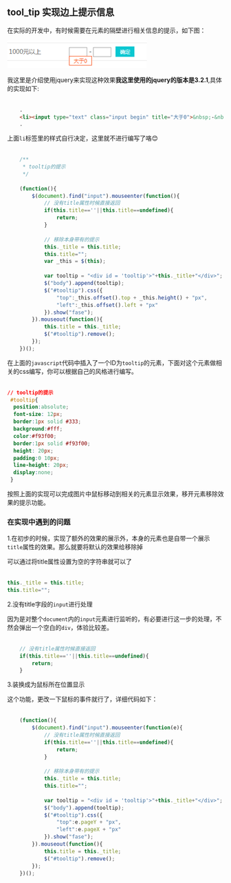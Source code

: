 ## tool_tip 实现边上提示信息

在实际的开发中，有时候需要在元素的隔壁进行相关信息的提示，如下图：

![tool_tip](./images/tool_tip.png)

我这里是介绍使用jquery来实现这种效果**我这里使用的jquery的版本是3.2.1**,具体的实现如下:

```html

    .
    <li><input type="text" class="input begin" title="大于0">&nbsp;-&nbsp;<input type="text"class="input end" title="大于上一个输入，小于9999999"><button>确定</button></li>
    .

```
上面`li`标签里的样式自行决定，这里就不进行编写了咯:blush:

```javascript

    /**
     * tooltip的提示
     */
     
    (function(){
        $(document).find("input").mouseenter(function(){
            // 没有title属性时候直接返回
            if(this.title==''||this.title==undefined){
                return;
            }
            
            // 移除本身带有的提示
            this._title = this.title;
            this.title="";
            var _this = $(this);

            var tooltip = "<div id = 'tooltip'>"+this._title+"</div>";
            $("body").append(tooltip);
            $("#tooltip").css({
                "top":_this.offset().top + _this.height() + "px",
                "left":_this.offset().left + "px"
            }).show("fase");
        }).mouseout(function(){
            this.title = this._title;
            $("#tooltip").remove();
        });
    })();

```
在上面的`javascript`代码中插入了一个ID为`tooltip`的元素，下面对这个元素做相关的css编写，你可以根据自己的风格进行编写。

```css

// tooltip的提示
 #tooltip{
  position:absolute;
  font-size: 12px;
  border:1px solid #333;
  background:#fff;
  color:#f93f00;
  border:1px solid #f93f00;
  height: 20px;
  padding:0 10px;
  line-height: 20px;
  display:none;
 }

```

按照上面的实现可以完成图片中鼠标移动到相关的元素显示效果，移开元素移除效果的提示功能。


### 在实现中遇到的问题

1.在初步的时候，实现了额外的效果的展示外，本身的元素也是自带一个展示`title`属性的效果。那么就要将默认的效果给移除掉

可以通过将title属性设置为空的字符串就可以了

```javascript

this._title = this.title;
this.title="";

```

2.没有title字段的`input`进行处理

因为是对整个`document`内的`input`元素进行监听的，有必要进行这一步的处理，不然会弹出一个空白的`div`，体验比较差。

```javascript

    // 没有title属性时候直接返回
    if(this.title==''||this.title==undefined){
        return;
    }

```

3.装换成为鼠标所在位置显示

这个功能，更改一下鼠标的事件就行了，详细代码如下：

```javascript

    (function(){
        $(document).find("input").mouseenter(function(e){
            // 没有title属性时候直接返回
            if(this.title==''||this.title==undefined){
                return;
            }
            
            // 移除本身带有的提示
            this._title = this.title;
            this.title="";

            var tooltip = "<div id = 'tooltip'>"+this._title+"</div>";
            $("body").append(tooltip);
            $("#tooltip").css({
                "top":e.pageY + "px",
                "left":e.pageX + "px"
            }).show("fase");
        }).mouseout(function(){
            this.title = this._title;
            $("#tooltip").remove();
        });
    })();

```


